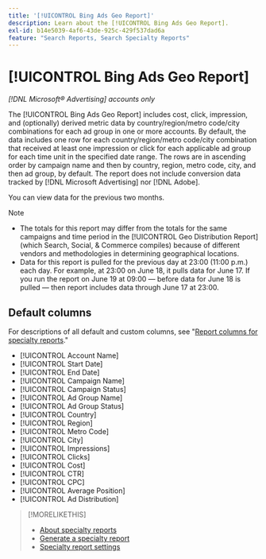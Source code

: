```yaml
---
title: '[!UICONTROL Bing Ads Geo Report]'
description: Learn about the [!UICONTROL Bing Ads Geo Report].
exl-id: b14e5039-4af6-43de-925c-429f537dad6a
feature: "Search Reports, Search Specialty Reports"
---
```

# [!UICONTROL Bing Ads Geo Report]

*[!DNL Microsoft® Advertising] accounts only*

The [!UICONTROL Bing Ads Geo Report] includes cost, click, impression, and (optionally) derived metric data by country/region/metro code/city combinations for each ad group in one or more accounts. By default, the data includes one row for each country/region/metro code/city combination that received at least one impression or click for each applicable ad group for each time unit in the specified date range. The rows are in ascending order by campaign name and then by country, region, metro code, city, and then ad group, by default. The report does not include conversion data tracked by [!DNL Microsoft Advertising] nor [!DNL Adobe].

You can view data for the previous two months.

>[!NOTE]
>
>* The totals for this report may differ from the totals for the same campaigns and time period in the [!UICONTROL Geo Distribution Report] (which Search, Social, & Commerce compiles) because of different vendors and methodologies in determining geographical locations.
>* Data for this report is pulled for the previous day at 23:00 (11:00 p.m.) each day. For example, at 23:00 on June 18, it pulls data for June 17. If you run the report on June 19 at 09:00 &mdash; before data for June 18 is pulled &mdash; then report includes data through June 17 at 23:00.

## Default columns

For descriptions of all default and custom columns, see "[Report columns for specialty reports](specialty-report-columns.md)."

* [!UICONTROL Account Name]
* [!UICONTROL Start Date]
* [!UICONTROL End Date]
* [!UICONTROL Campaign Name]
* [!UICONTROL Campaign Status]
* [!UICONTROL Ad Group Name]
* [!UICONTROL Ad Group Status]
* [!UICONTROL Country]
* [!UICONTROL Region]
* [!UICONTROL Metro Code]
* [!UICONTROL City]
* [!UICONTROL Impressions]
* [!UICONTROL Clicks]
* [!UICONTROL Cost]
* [!UICONTROL CTR]
* [!UICONTROL CPC]
* [!UICONTROL Average Position]
* [!UICONTROL Ad Distribution]

>[!MORELIKETHIS]
>
>* [About specialty reports](specialty-report-about.md)
>* [Generate a specialty report](specialty-report-generate.md)
>* [Specialty report settings](specialty-report-settings.md)

